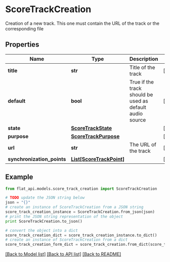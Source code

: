 # ScoreTrackCreation

Creation of a new track. This one must contain the URL of the track or the corresponding file 

## Properties

Name | Type | Description | Notes
------------ | ------------- | ------------- | -------------
**title** | **str** | Title of the track | [optional] 
**default** | **bool** | True if the track should be used as default audio source | [optional] 
**state** | [**ScoreTrackState**](ScoreTrackState.md) |  | [optional] 
**purpose** | [**ScoreTrackPurpose**](ScoreTrackPurpose.md) |  | [optional] 
**url** | **str** | The URL of the track | [optional] 
**synchronization_points** | [**List[ScoreTrackPoint]**](ScoreTrackPoint.md) |  | [optional] 

## Example

```python
from flat_api.models.score_track_creation import ScoreTrackCreation

# TODO update the JSON string below
json = "{}"
# create an instance of ScoreTrackCreation from a JSON string
score_track_creation_instance = ScoreTrackCreation.from_json(json)
# print the JSON string representation of the object
print ScoreTrackCreation.to_json()

# convert the object into a dict
score_track_creation_dict = score_track_creation_instance.to_dict()
# create an instance of ScoreTrackCreation from a dict
score_track_creation_form_dict = score_track_creation.from_dict(score_track_creation_dict)
```
[[Back to Model list]](../README.md#documentation-for-models) [[Back to API list]](../README.md#documentation-for-api-endpoints) [[Back to README]](../README.md)


